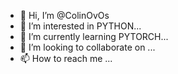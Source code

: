 - 👋 Hi, I’m @ColinOvOs
- 👀 I’m interested in PYTHON...
- 🌱 I’m currently learning PYTORCH...
- 💞️ I’m looking to collaborate on ...
- 📫 How to reach me ...

<!---
ColinOvOs/ColinOvOs is a ✨ special ✨ repository because its `README.md` (this file) appears on your GitHub profile.
You can click the Preview link to take a look at your changes.
--->
